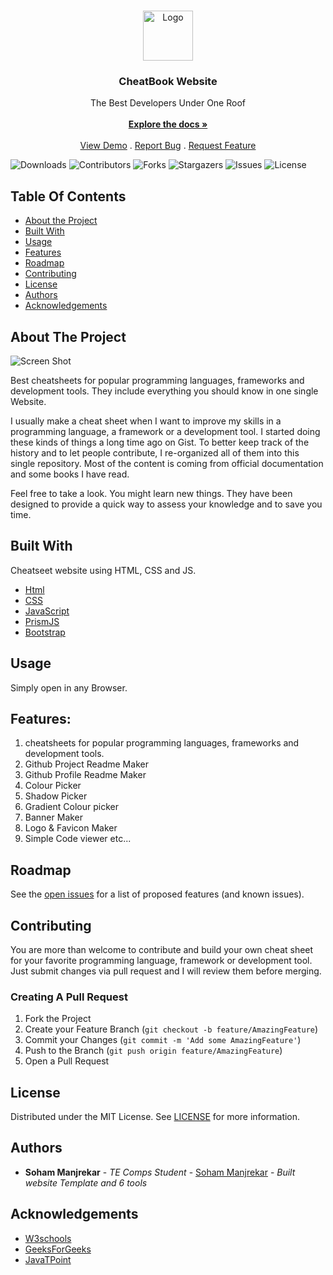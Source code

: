 <br/>
<p align="center">
  <a href="https://github.com/sohammanjrekar/Cheatsheet-website">
    <img src="https://64.media.tumblr.com/ec1a80266d8d1ba9769c64ede9b9c21e/97996cf094df18db-f0/s1280x1920/3812eb722d8787418e613712c2a5a89e236ab3a4.jpg" alt="Logo" width="80" height="80">
  </a>

  <h3 align="center">CheatBook Website</h3>

  <p align="center">
    The Best Developers Under One Roof
    <br/>
    <br/>
    <a href="https://github.com/sohammanjrekar/Cheatsheet-website"><strong>Explore the docs »</strong></a>
    <br/>
    <br/>
    <a href="https://sohammanjrekar.github.io/cheatsheet-website/">View Demo</a>
    .
    <a href="https://github.com/sohammanjrekar/Cheatsheet-website/issues">Report Bug</a>
    .
    <a href="https://github.com/sohammanjrekar/Cheatsheet-website/issues">Request Feature</a>
  </p>
</p>

![Downloads](https://img.shields.io/github/downloads/sohammanjrekar/Cheatsheet-website/total) ![Contributors](https://img.shields.io/github/contributors/sohammanjrekar/Cheatsheet-website?color=dark-green) ![Forks](https://img.shields.io/github/forks/sohammanjrekar/Cheatsheet-website?style=social) ![Stargazers](https://img.shields.io/github/stars/sohammanjrekar/Cheatsheet-website?style=social) ![Issues](https://img.shields.io/github/issues/sohammanjrekar/Cheatsheet-website) ![License](https://img.shields.io/github/license/sohammanjrekar/Cheatsheet-website) 

## Table Of Contents

* [About the Project](#about-the-project)
* [Built With](#built-with)
* [Usage](#usage)
* [Features](#features)
* [Roadmap](#roadmap)
* [Contributing](#contributing)
* [License](#license)
* [Authors](#authors)
* [Acknowledgements](#acknowledgements)

## About The Project

![Screen Shot](https://64.media.tumblr.com/5fb82defa1a41628d1be0b077d57c17d/3593c9601c5369ea-30/s1280x1920/b517747cc76cad90adbe80585b58e09029a5e991.pnj)


Best cheatsheets for popular programming languages, frameworks and development tools. They include everything you should know in one single Website.

I usually make a cheat sheet when I want to improve my skills in a programming language, a framework or a development tool. I started doing these kinds of things a long time ago on Gist. To better keep track of the history and to let people contribute, I re-organized all of them into this single repository. Most of the content is coming from official documentation and some books I have read.


Feel free to take a look. You might learn new things. They have been designed to provide a quick way to assess your knowledge and to save you time.

## Built With

Cheatseet website using HTML, CSS and JS.

* [Html](https://www.w3schools.com/html/)
* [CSS](https://www.w3schools.com/css/default.asp)
* [JavaScript](https://www.w3schools.com/js/default.asp)
* [PrismJS](https://prismjs.com/)
* [Bootstrap](https://getbootstrap.com/)

## Usage

Simply open in any Browser.





## Features:
1)  cheatsheets for popular programming languages, frameworks and development tools.
2)   Github Project Readme Maker
3)   Github  Profile Readme Maker
4)   Colour Picker
5)   Shadow Picker
6)   Gradient Colour picker
7)   Banner Maker
8)   Logo & Favicon Maker
9)   Simple Code viewer    etc...

## Roadmap

See the [open issues](https://github.com/sohammanjrekar/Cheatsheet-website/issues) for a list of proposed features (and known issues).

## Contributing

You are more than welcome to contribute and build your own cheat sheet for your favorite programming language, framework or development tool. Just submit changes via pull request and I will review them before merging.

### Creating A Pull Request

1. Fork the Project
2. Create your Feature Branch (`git checkout -b feature/AmazingFeature`)
3. Commit your Changes (`git commit -m 'Add some AmazingFeature'`)
4. Push to the Branch (`git push origin feature/AmazingFeature`)
5. Open a Pull Request

## License

Distributed under the MIT License. See [LICENSE](https://github.com/sohammanjrekar/cheatsheet-website/blob/main/LICENSE.md) for more information.

## Authors

* **Soham Manjrekar** - *TE Comps Student* - [Soham Manjrekar](https://github.com/sohammanjrekar) - *Built website Template and 6 tools*

## Acknowledgements

* [W3schools](https://www.w3schools.com/)
* [GeeksForGeeks](https://www.geeksforgeeks.org/)
* [JavaTPoint](https://www.javatpoint.com/)
